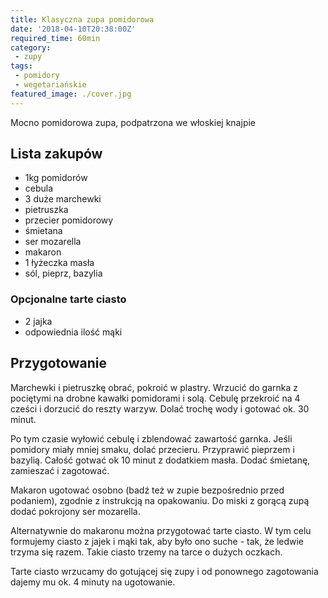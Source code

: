 ```yaml
---
title: Klasyczna zupa pomidorowa
date: '2018-04-10T20:38:00Z'
required_time: 60min
category:
 - zupy
tags:
 - pomidory
 - wegetariańskie
featured_image: ./cover.jpg
---
```


Mocno pomidorowa zupa, podpatrzona we włoskiej knajpie

<!---- splitter ---->

## Lista zakupów

 - 1kg pomidorów
 - cebula
 - 3 duże marchewki
 - pietruszka
 - przecier pomidorowy
 - śmietana
 - ser mozarella
 - makaron
 - 1 łyżeczka masła
 - sól, pieprz, bazylia

### Opcjonalne tarte ciasto
- 2 jajka
- odpowiednia ilość mąki

<!---- splitter ---->

## Przygotowanie
Marchewki i pietruszkę obrać, pokroić w plastry. Wrzucić do garnka z pociętymi na drobne kawałki pomidorami i solą.
Cebulę przekroić na 4 cześci i dorzucić do reszty warzyw. Dolać trochę wody i gotować ok. 30 minut.

Po tym czasie wyłowić cebulę i zblendować zawartość garnka. Jeśli pomidory miały mniej smaku, dolać przecieru. Przyprawić pieprzem i bazylią.
Całość gotwać ok 10 minut z dodatkiem masła.
Dodać śmietanę, zamieszać i zagotować.

Makaron ugotować osobno (badź też w zupie bezpośrednio przed podaniem), zgodnie z instrukcją na opakowaniu.
Do miski z gorącą zupą dodać pokrojony ser mozarella.

Alternatywnie do makaronu można przygotować tarte ciasto.
W tym celu formujemy ciasto z jajek i mąki tak, aby było ono suche - tak, że ledwie trzyma się razem. Takie ciasto trzemy na tarce o dużych oczkach.

Tarte ciasto wrzucamy do gotującej się zupy i od ponownego zagotowania dajemy mu ok. 4 minuty na ugotowanie.
